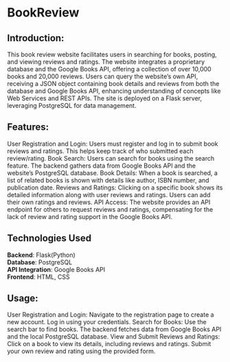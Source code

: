 # BookReview
## Introduction:

This book review website facilitates users in searching for books, posting, and viewing reviews and ratings. The website integrates a proprietary database and the Google Books API, offering a collection of over 10,000 books and 20,000 reviews. Users can query the website’s own API, receiving a JSON object containing book details and reviews from both the database and Google Books API, enhancing understanding of concepts like Web Services and REST APIs. The site is deployed on a Flask server, leveraging PostgreSQL for data management.

## Features:

User Registration and Login: Users must register and log in to submit book reviews and ratings. This helps keep track of who submitted each review/rating.
Book Search: Users can search for books using the search feature. The backend gathers data from Google Books API and the website’s PostgreSQL database.
Book Details: When a book is searched, a list of related books is shown with details like author, ISBN number, and publication date.
Reviews and Ratings: Clicking on a specific book shows its detailed information along with user reviews and ratings. Users can add their own ratings and reviews.
API Access: The website provides an API endpoint for others to request reviews and ratings, compensating for the lack of review and rating support in the Google Books API.

## Technologies Used
**Backend**: Flask(Python)<br>
**Database**: PostgreSQL<br>
**API Integration**: Google Books API<br>
**Frontend**: HTML, CSS<br>

## Usage:

User Registration and Login:
Navigate to the registration page to create a new account.
Log in using your credentials.
Search for Books:
Use the search bar to find books. The backend fetches data from Google Books API and the local PostgreSQL database.
View and Submit Reviews and Ratings:
Click on a book to view its details, including reviews and ratings.
Submit your own review and rating using the provided form.
